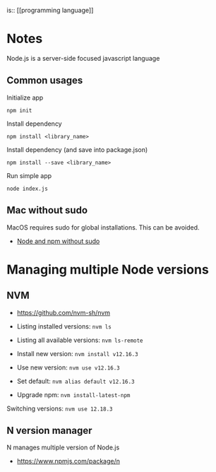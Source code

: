 is:: [[programming language]]

# Notes
Node.js is a server-side focused javascript language

## Common usages
Initialize app
```
npm init
```

Install dependency
```
npm install <library_name>
```

Install dependency (and save into package.json)
```
npm install --save <library_name>
```

Run simple app
```
node index.js
```

## Mac without sudo
MacOS requires sudo for global installations. This can be avoided.
* [Node and npm without sudo](https://johnpapa.net/node-and-npm-without-sudo/)

# Managing multiple Node versions
## NVM
* https://github.com/nvm-sh/nvm

* Listing installed versions: ```nvm ls```
* Listing all available versions: ```nvm ls-remote```
* Install new version: ```nvm install v12.16.3```
* Use new version: ```nvm use v12.16.3```
* Set default: ```nvm alias default v12.16.3```
* Upgrade npm: `nvm install-latest-npm`

Switching versions: ```nvm use 12.18.3```

## N version manager
N manages multiple version of Node.js
* https://www.npmjs.com/package/n
